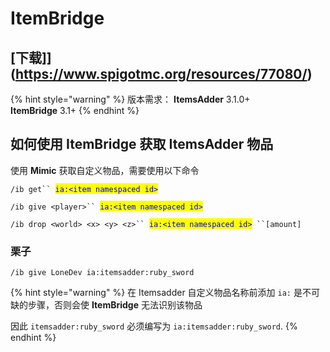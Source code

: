# ItemBridge

## [下载]](https://www.spigotmc.org/resources/77080/)

{% hint style="warning" %}
版本需求：
**ItemsAdder** 3.1.0+  
**ItemBridge** 3.1+
{% endhint %}

## 如何使用 ItemBridge 获取 ItemsAdder 物品

使用 **Mimic** 获取自定义物品，需要使用以下命令

`/ib get`` `<mark style="color:blue;">`ia:<item namespaced id>`</mark>

`/ib give <player>`` `<mark style="color:blue;">`ia:<item namespaced id>`</mark>

`/ib drop <world> <x> <y> <z>`` `<mark style="color:blue;">`ia:<item namespaced id>`</mark>` ``[amount]`

### 栗子

`/ib give LoneDev ia:itemsadder:ruby_sword`

{% hint style="warning" %}
在 Itemsadder 自定义物品名称前添加 `ia:` 是不可缺的步骤，否则会使 **ItemBridge** 无法识别该物品

因此 `itemsadder:ruby_sword` 必须编写为 `ia:itemsadder:ruby_sword`.
{% endhint %}



